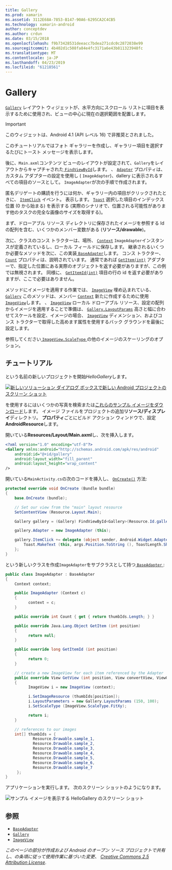 ```yaml
---
title: Gallery
ms.prod: xamarin
ms.assetid: 3112E68A-7853-B147-90A6-6295CA2C4CB5
ms.technology: xamarin-android
author: conceptdev
ms.author: crdun
ms.date: 03/15/2018
ms.openlocfilehash: f9b73428531deeacc7bdea271cdc0c2872038e99
ms.sourcegitcommit: 4b402d1c508fa84e4fc3171a6e43b811323948fc
ms.translationtype: MT
ms.contentlocale: ja-JP
ms.lasthandoff: 04/23/2019
ms.locfileid: "61218561"
---
```

# <a name="gallery"></a>Gallery

[`Gallery`](https://developer.xamarin.com/api/type/Android.Widget.Gallery/) レイアウト ウィジェットが、水平方向にスクロール リストに項目を表示するために使用され、ビューの中心に現在の選択範囲を配置します。

> [!IMPORTANT]
> このウィジェットは、Android 4.1 (API レベル 16) で非推奨とされました。 

このチュートリアルではフォト ギャラリーを作成し、ギャラリー項目を選択するたびにトースト メッセージを表示します。

後に、`Main.axml`コンテンツ ビューのレイアウトが設定されて、`Gallery`をレイアウトからキャプチャされた[ `FindViewById`](https://developer.xamarin.com/api/member/Android.App.Activity.FindViewById/p/System.Int32/)します。
、 [`Adapter`](https://developer.xamarin.com/api/property/Android.Widget.AdapterView.RawAdapter/)
プロパティは、カスタム アダプターの設定を使用し ( `ImageAdapter`)、dallery に表示されるすべての項目のソースとして。 `ImageAdapter`が次の手順で作成されます。

匿名デリゲートの購読を行うには何か、ギャラリー内の項目がクリックされたときに、 [`ItemClick`](https://developer.xamarin.com/api/event/Android.Widget.AdapterView.ItemClick/)
イベント。 表示します。 [`Toast`](https://developer.xamarin.com/api/type/Android.Widget.Toast/)
選択した項目のインデックス位置 (0 から始まる) を表示する (実際のシナリオで、位置される可能性があります他のタスクの完全な画像のサイズを取得する)。

まず、ドローアブル リソース ディレクトリに保存されたイメージを参照する Id の配列を含む、いくつかのメンバー変数がある (**リソース/drawable**)。

次に、クラスのコンス トラクターは、場所、 [`Context`](https://developer.xamarin.com/api/type/Android.Content.Context/)
`ImageAdapter`インスタンスが定義されているし、ローカル フィールドに保存します。
継承されるいくつか必要なメソッドを次に、この実装[ `BaseAdapter`](https://developer.xamarin.com/api/type/Android.Widget.BaseAdapter/)します。
コンス トラクター、 [`Count`](https://developer.xamarin.com/api/property/Android.Widget.BaseAdapter.Count/)
プロパティは、説明されています。 通常であれば [`GetItem(int)`](https://developer.xamarin.com/api/member/Android.Widget.BaseAdapter.GetItem/p/System.Int32/)
アダプターで、指定した位置にある実際のオブジェクトを返す必要がありますが、この例では無視されます。 同様に、 [`GetItemId(int)`](https://developer.xamarin.com/api/member/Android.Widget.BaseAdapter.GetItemId/p/System.Int32/)
項目の行の id を返す必要がありますが、ここで必要はありません。

メソッドにイメージを適用する作業では、 [`ImageView`](https://developer.xamarin.com/api/type/Android.Widget.ImageView/)
埋め込まれている、 [`Gallery`](https://developer.xamarin.com/api/type/Android.Widget.Gallery/)
このメソッドは、メンバー [`Context`](https://developer.xamarin.com/api/type/Android.Content.Context/)
新たに作成するために使用[ `ImageView`](https://developer.xamarin.com/api/type/Android.Widget.ImageView/)します。
、 [`ImageView`](https://developer.xamarin.com/api/type/Android.Widget.ImageView/)
ローカル ドローアブル リソース、設定の配列からイメージを適用することで準備は、 [`Gallery.LayoutParams`](https://developer.xamarin.com/api/type/Android.Widget.Gallery+LayoutParams/)
高さと幅に合わせてスケールを設定、イメージの場合、 [`ImageView`](https://developer.xamarin.com/api/type/Android.Widget.ImageView/)
ディメンション、およびコンス トラクターで取得した高めます属性を使用するバック グラウンドを最後に設定します。

参照してください[ `ImageView.ScaleType` ](https://developer.xamarin.com/api/type/Android.Widget.ImageView+ScaleType/)の他のイメージのスケーリングのオプション。

## <a name="walkthrough"></a>チュートリアル

という名前の新しいプロジェクトを開始*HelloGallery*します。

[![新しいソリューション ダイアログ ボックスで新しい Android プロジェクトのスクリーン ショット](gallery-images/hellogallery1-sml.png)](gallery-images/hellogallery1.png#lightbox)

を使用するにはいくつかの写真を検索または[これらのサンプル イメージをダウンロード](https://developer.android.com/shareables/sample_images.zip)します。
イメージ ファイルをプロジェクトの追加**リソース/ディスプレイ**ディレクトリ。 **プロパティ**ごとにビルド アクション ウィンドウで、設定**AndroidResource**します。

開いている**Resources/Layout/Main.axml**し、次を挿入します。

```xml
<?xml version="1.0" encoding="utf-8"?>
<Gallery xmlns:android="http://schemas.android.com/apk/res/android"
    android:id="@+id/gallery"
    android:layout_width="fill_parent"
    android:layout_height="wrap_content"
/>
```

開いている`MainActivity.cs`の次のコードを挿入し、 [`OnCreate()`](https://developer.xamarin.com/api/member/Android.App.Activity.OnCreate/p/Android.OS.Bundle/)
方法:

```csharp
protected override void OnCreate (Bundle bundle)
{
    base.OnCreate (bundle);

    // Set our view from the "main" layout resource
    SetContentView (Resource.Layout.Main);

    Gallery gallery = (Gallery) FindViewById<Gallery>(Resource.Id.gallery);

    gallery.Adapter = new ImageAdapter (this);

    gallery.ItemClick += delegate (object sender, Android.Widget.AdapterView.ItemClickEventArgs args) {
        Toast.MakeText (this, args.Position.ToString (), ToastLength.Short).Show ();
    };
}
```

という新しいクラスを作成`ImageAdapter`をサブクラスとして持つ[ `BaseAdapter` ](https://developer.xamarin.com/api/type/Android.Widget.BaseAdapter/):

```csharp
public class ImageAdapter : BaseAdapter
{
    Context context;

    public ImageAdapter (Context c)
    {
          context = c;
    }

    public override int Count { get { return thumbIds.Length; } }

    public override Java.Lang.Object GetItem (int position)
    {
          return null;
    }

    public override long GetItemId (int position)
    {
          return 0;
    }

    // create a new ImageView for each item referenced by the Adapter
    public override View GetView (int position, View convertView, ViewGroup parent)
    {
          ImageView i = new ImageView (context);

          i.SetImageResource (thumbIds[position]);
          i.LayoutParameters = new Gallery.LayoutParams (150, 100);
          i.SetScaleType (ImageView.ScaleType.FitXy);

          return i;
    }

    // references to our images
    int[] thumbIds = {
            Resource.Drawable.sample_1,
            Resource.Drawable.sample_2,
            Resource.Drawable.sample_3,
            Resource.Drawable.sample_4,
            Resource.Drawable.sample_5,
            Resource.Drawable.sample_6,
            Resource.Drawable.sample_7
     };
}

```

アプリケーションを実行します。 次のスクリーン ショットのようになります。

![サンプル イメージを表示する HelloGallery のスクリーン ショット](gallery-images/hellogallery3.png)



## <a name="references"></a>参照

-   [`BaseAdapter`](https://developer.xamarin.com/api/type/Android.Widget.BaseAdapter/)
-   [`Gallery`](https://developer.xamarin.com/api/type/Android.Widget.Gallery/)
-   [`ImageView`](https://developer.xamarin.com/api/type/Android.Widget.ImageView/)

*このページの部分が作成および Android のオープン ソース プロジェクトで共有し、の条項に従って使用作業に基づいた変更、*
[*Creative Commons 2.5 Attribution License*](http://creativecommons.org/licenses/by/2.5/).


